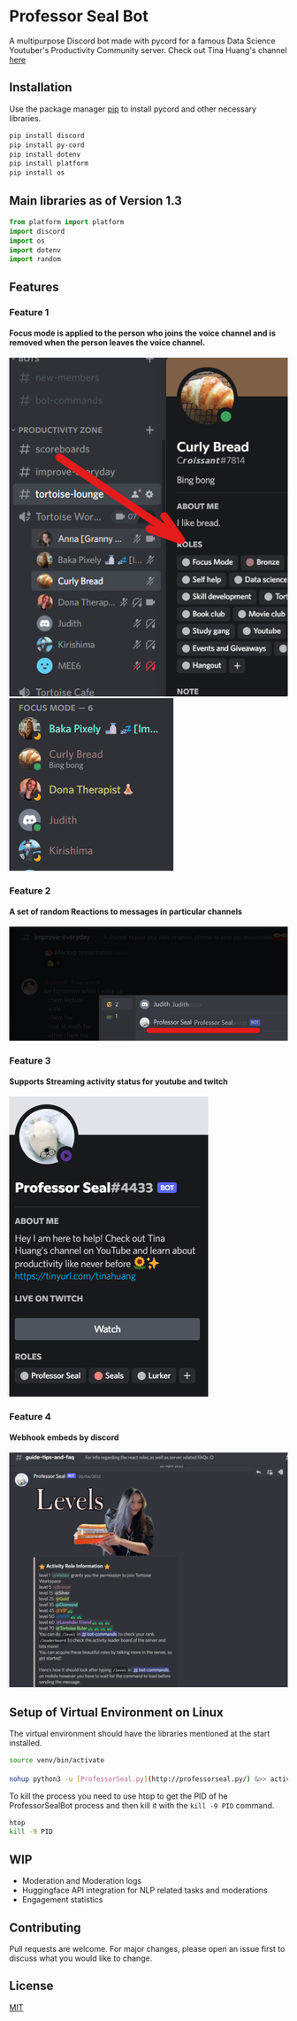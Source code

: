 # Professor Seal Bot

A multipurpose Discord bot made with pycord for a famous Data Science Youtuber's Productivity Community server.
Check out Tina Huang's channel [here](https://www.youtube.com/c/TinaHuang1)


## Installation

Use the package manager [pip](https://pip.pypa.io/en/stable/) to install pycord and other necessary libraries.

```bash
pip install discord
pip install py-cord
pip install dotenv
pip install platform
pip install os
```

## Main libraries as of Version 1.3

```python
from platform import platform
import discord
import os
import dotenv
import random
```
## Features
### Feature 1
#### Focus mode is applied to the person who joins the voice channel and is removed when the person leaves the voice channel.
![Focus mode is applied to the person who joins the voice channel and is removed when the person leaves the voice channel.](https://github.com/HarshitSati/Professor-Seal-Bot/blob/master/assets/img/focusmode_img.png)
![Focus mode is hoisted](https://github.com/HarshitSati/Professor-Seal-Bot/blob/master/assets/img/focusmode_display.png)
### Feature 2
#### A set of random Reactions to messages in particular channels
![A set of random Reactions to messages in particular channels](https://github.com/HarshitSati/Professor-Seal-Bot/blob/master/assets/img/reaction_improve_everyday.png)
### Feature 3
#### Supports Streaming activity status for youtube and twitch
![Supports Streaming activity status for youtube and twitch](https://github.com/HarshitSati/Professor-Seal-Bot/blob/master/assets/img/status.png)
### Feature 4
#### Webhook embeds by discord
![Webhook embeds by discord](https://github.com/HarshitSati/Professor-Seal-Bot/blob/master/assets/img/webhook.png)

## Setup of Virtual Environment on Linux
The virtual environment should have the libraries mentioned at the start installed.
```bash
source venv/bin/activate

nohup python3 -u [ProfessorSeal.py](http://professorseal.py/) &>> activity.log &
```
To kill the process you need to use htop to get the PID of he ProfessorSealBot process and then kill it with the `kill -9 PID` command.
```bash
htop 
kill -9 PID
```
 
## WIP
* Moderation and Moderation logs
* Huggingface API integration for NLP related tasks and moderations 
* Engagement statistics 
## Contributing
Pull requests are welcome. For major changes, please open an issue first to discuss what you would like to change.

## License
[MIT](https://choosealicense.com/licenses/mit/)
